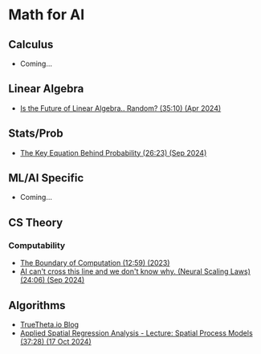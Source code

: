 # Math for AI

## Calculus

* Coming...

## Linear Algebra

* [Is the Future of Linear Algebra.. Random? (35:10) (Apr 2024)](https://www.youtube.com/watch?v=6htbyY3rH1w)

## Stats/Prob

* [The Key Equation Behind Probability (26:23) (Sep 2024)](https://www.youtube.com/watch?v=KHVR587oW8I)

## ML/AI Specific

* Coming...

## CS Theory

### Computability

* [The Boundary of Computation (12:59) (2023)](https://www.youtube.com/watch?v=kmAc1nDizu0)
* [AI can't cross this line and we don't know why. (Neural Scaling Laws) (24:06) (Sep 2024)](https://www.youtube.com/watch?v=5eqRuVp65eY)

## Algorithms

* [TrueTheta.io Blog](https://truetheta.io/concepts/opinions-and-speculations/a-view-into-government-cybersecurity/)
* [Applied Spatial Regression Analysis - Lecture: Spatial Process Models (37:28) (17 Oct 2024)](https://www.youtube.com/watch?v=6F5u8GEPHzs)